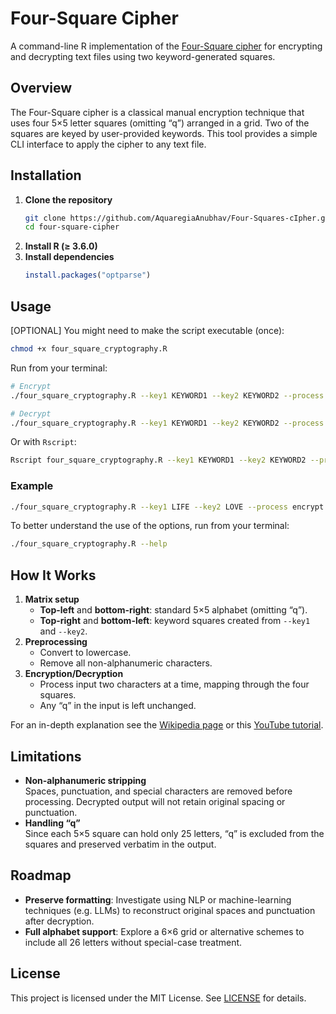 # Four-Square Cipher

A command-line R implementation of the [Four-Square cipher](https://en.wikipedia.org/wiki/Four-square_cipher) for encrypting and decrypting text files using two keyword-generated squares.

## Overview

The Four-Square cipher is a classical manual encryption technique that uses four 5×5 letter squares (omitting “q”) arranged in a grid. Two of the squares are keyed by user-provided keywords. This tool provides a simple CLI interface to apply the cipher to any text file.

## Installation

1. **Clone the repository**  
   ```bash
   git clone https://github.com/AquaregiaAnubhav/Four-Squares-cIpher.git
   cd four-square-cipher
   ```
2. **Install R (≥ 3.6.0)**  
3. **Install dependencies**  
   ```r
   install.packages("optparse")
   ```

## Usage

[OPTIONAL] You might need to make the script executable (once):

```bash
chmod +x four_square_cryptography.R
```

Run from your terminal:

```bash
# Encrypt
./four_square_cryptography.R --key1 KEYWORD1 --key2 KEYWORD2 --process encrypt --input  path/to/input.txt --output path/to/output.txt

# Decrypt
./four_square_cryptography.R --key1 KEYWORD1 --key2 KEYWORD2 --process decrypt --input  path/to/encrypted.txt --output path/to/decrypted.txt
```

Or with `Rscript`:

```bash
Rscript four_square_cryptography.R --key1 KEYWORD1 --key2 KEYWORD2 --process encrypt --input  input.txt --output encrypted.txt
```

### Example

```bash
./four_square_cryptography.R --key1 LIFE --key2 LOVE --process encrypt --input  input.txt --output output.txt
```
To better understand the use of the options, run from your terminal:

```bash
./four_square_cryptography.R --help
```

## How It Works

1. **Matrix setup**  
   - **Top-left** and **bottom-right**: standard 5×5 alphabet (omitting “q”).  
   - **Top-right** and **bottom-left**: keyword squares created from `--key1` and `--key2`.  
2. **Preprocessing**  
   - Convert to lowercase.  
   - Remove all non-alphanumeric characters.  
3. **Encryption/Decryption**  
   - Process input two characters at a time, mapping through the four squares.  
   - Any “q” in the input is left unchanged.  

For an in-depth explanation see the [Wikipedia page](https://en.wikipedia.org/wiki/Four-square_cipher) or this [YouTube tutorial](https://www.youtube.com/watch?v=HwiQ7-rL2w0).

## Limitations

- **Non-alphanumeric stripping**  
  Spaces, punctuation, and special characters are removed before processing. Decrypted output will not retain original spacing or punctuation.  
- **Handling “q”**  
  Since each 5×5 square can hold only 25 letters, “q” is excluded from the squares and preserved verbatim in the output.

## Roadmap

- **Preserve formatting**: Investigate using NLP or machine-learning techniques (e.g. LLMs) to reconstruct original spaces and punctuation after decryption.  
- **Full alphabet support**: Explore a 6×6 grid or alternative schemes to include all 26 letters without special-case treatment.

## License

This project is licensed under the MIT License. See [LICENSE](LICENSE) for details.
